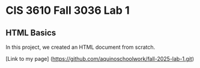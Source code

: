 # CIS 3610 Fall 3036 Lab 1
## HTML Basics

In this project, we created an HTML document from scratch. 

[Link to my page] (https://github.com/aquinoschoolwork/fall-2025-lab-1.git)
